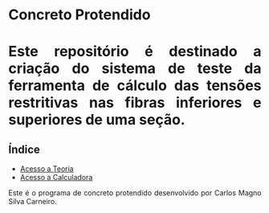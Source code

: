 <h1>Concreto Protendido<h1>

  <p align = "justify">Este repositório é destinado a criação do sistema de teste da ferramenta de cálculo das tensões restritivas nas fibras inferiores e superiores de uma seção.</p>

<h2>Índice</h2>

<ul>
    <li><a href="https://github.com/wmpjrufg/CarlosMagnoSilvaCarneiro/blob/gh-pages/TEORIA.md">Acesso a Teoria</a></li>
    <li><a href="https://github.com/wmpjrufg/CarlosMagnoSilvaCarneiro/blob/gh-pages/CALCULADORA copy.html">Acesso a Calculadora</a></li>
</ul>

<p
   align = "justify">Este é o programa de concreto protendido desenvolvido por Carlos Magno Silva Carneiro.
</p>
